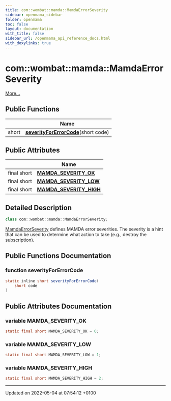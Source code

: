 ```yaml
---
title: com::wombat::mamda::MamdaErrorSeverity
sidebar: openmama_sidebar
folder: openmama
toc: false
layout: documentation
with_title: false
sidebar_url: /openmama_api_reference_docs.html
with_doxylinks: true
---
```


# com::wombat::mamda::MamdaErrorSeverity



 [More...](#detailed-description)

## Public Functions

|                | Name           |
| -------------- | -------------- |
| short | **[severityForErrorCode](classcom_1_1wombat_1_1mamda_1_1MamdaErrorSeverity.html#function-severityforerrorcode)**(short code) |

## Public Attributes

|                | Name           |
| -------------- | -------------- |
| final short | **[MAMDA_SEVERITY_OK](classcom_1_1wombat_1_1mamda_1_1MamdaErrorSeverity.html#variable-mamda-severity-ok)**  |
| final short | **[MAMDA_SEVERITY_LOW](classcom_1_1wombat_1_1mamda_1_1MamdaErrorSeverity.html#variable-mamda-severity-low)**  |
| final short | **[MAMDA_SEVERITY_HIGH](classcom_1_1wombat_1_1mamda_1_1MamdaErrorSeverity.html#variable-mamda-severity-high)**  |

## Detailed Description

```java
class com::wombat::mamda::MamdaErrorSeverity;
```


[MamdaErrorSeverity](classcom_1_1wombat_1_1mamda_1_1MamdaErrorSeverity.html) defines MAMDA error severities. The severity is a hint that can be used to determine what action to take (e.g., destroy the subscription). 

## Public Functions Documentation

### function severityForErrorCode

```java
static inline short severityForErrorCode(
    short code
)
```


## Public Attributes Documentation

### variable MAMDA_SEVERITY_OK

```java
static final short MAMDA_SEVERITY_OK = 0;
```


### variable MAMDA_SEVERITY_LOW

```java
static final short MAMDA_SEVERITY_LOW = 1;
```


### variable MAMDA_SEVERITY_HIGH

```java
static final short MAMDA_SEVERITY_HIGH = 2;
```


-------------------------------

Updated on 2022-05-04 at 07:54:12 +0100
